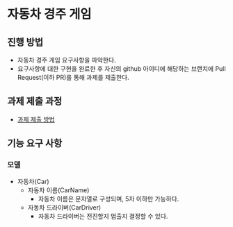 # 자동차 경주 게임
## 진행 방법
* 자동차 경주 게임 요구사항을 파악한다.
* 요구사항에 대한 구현을 완료한 후 자신의 github 아이디에 해당하는 브랜치에 Pull Request(이하 PR)를 통해 과제를 제출한다.

## 과제 제출 과정
* [과제 제출 방법](https://github.com/next-step/nextstep-docs/tree/master/precourse)

## 기능 요구 사항

### 모델
- 자동차(Car)
    - 자동차 이름(CarName)
        - 자동차 이름은 문자열로 구성되며, 5자 이하만 가능하다.
    - 자동차 드라이버(CarDriver)
        - 자동차 드라이버는 전진할지 멈출지 결정할 수 있다.